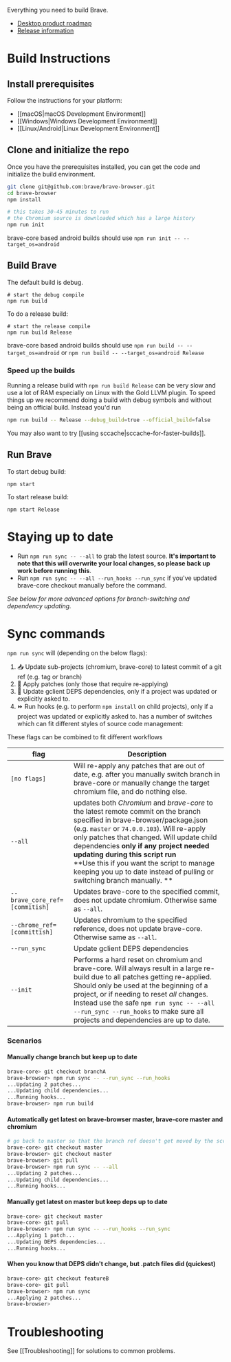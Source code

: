 Everything you need to build Brave.

- [Desktop product roadmap](https://github.com/brave/brave-browser/wiki/roadmap)
- [Release information](https://github.com/brave/brave-browser/wiki/Brave-Release-Schedule)

# Build Instructions

## Install prerequisites

Follow the instructions for your platform:

- [[macOS|macOS Development Environment]]
- [[Windows|Windows Development Environment]]
- [[Linux/Android|Linux Development Environment]]

## Clone and initialize the repo

Once you have the prerequisites installed, you can get the code and initialize the build environment.

```bash
git clone git@github.com:brave/brave-browser.git
cd brave-browser
npm install

# this takes 30-45 minutes to run
# the Chromium source is downloaded which has a large history
npm run init
```
brave-core based android builds should use `npm run init -- --target_os=android`

## Build Brave
The default build is debug.
```
# start the debug compile
npm run build
```

To do a release build:
```
# start the release compile
npm run build Release
```

brave-core based android builds should use `npm run build -- --target_os=android` or `npm run build -- --target_os=android Release`

### Speed up the builds

Running a release build with `npm run build Release` can be very slow and use a lot of RAM especially on Linux with the Gold LLVM plugin.  To speed things up we recommend doing a build with debug symbols and without being an official build.  Instead you'd run 

```bash
npm run build -- Release --debug_build=true --official_build=false
```

You may also want to try [[using sccache|sccache-for-faster-builds]].

## Run Brave
To start debug build:

`npm start`

To start release build:

`npm start Release`

# Staying up to date

- Run `npm run sync -- --all` to grab the latest source. **It's important to note that this will overwrite your local changes, so please back up work before running this**.
- Run `npm run sync -- --all --run_hooks --run_sync` if you've updated brave-core checkout manually before the command.

_See below for more advanced options for branch-switching and dependency updating._

# Sync commands

`npm run sync` will (depending on the below flags):
1. 📥 Update sub-projects (chromium, brave-core) to latest commit of a git ref (e.g. tag or branch)
2. 🤕 Apply patches (only those that require re-applying)
3. 🔄 Update gclient DEPS dependencies, only if a project was updated or explicitly asked to.
4. ⏩ Run hooks (e.g. to perform `npm install` on child projects), only if a project was updated or explicitly asked to.
 has a number of switches which can fit different styles of source code management:

These flags can be combined to fit different workflows

| flag | Description |
|---|---|
|`[no flags]`|Will re-apply any patches that are out of date, e.g. after you manually switch branch in brave-core or manually change the target chromium file, and do nothing else.|
|`--all`| updates both _Chromium_ and _brave-core_ to the latest remote commit on the branch specified in brave-browser/package.json (e.g. `master` or `74.0.0.103`). Will re-apply only patches that changed. Will update child dependencies **only if any project needed updating during this script run** <br> **Use this if you want the script to manage keeping you up to date instead of pulling or switching branch manually. **|
|`--brave_core_ref=[commitish]`| Updates brave-core to the specified commit, does not update chromium. Otherwise same as `--all`.|
|`--chrome_ref=[committish]`| Updates chromium to the specified reference, does not update brave-core. Otherwise same as `--all`.|
|`--run_sync`| Update gclient DEPS dependencies|
|`--init`| Performs a hard reset on chromium and brave-core. Will always result in a large re-build due to all patches getting re-applied. Should only be used at the beginning of a project, or if needing to reset _all_ changes. Instead use the safe `npm run sync -- --all --run_sync --run_hooks` to make sure all projects and dependencies are up to date.|

### Scenarios

#### Manually change branch but keep up to date
```bash
brave-core> git checkout branchA
brave-browser> npm run sync -- --run_sync --run_hooks
...Updating 2 patches...
...Updating child dependencies...
...Running hooks...
brave-browser> npm run build
```

#### Automatically get latest on brave-browser master, brave-core master and chromium
```bash
# go back to master so that the branch ref doesn't get moved by the script
brave-core> git checkout master
brave-browser> git checkout master
brave-browser> git pull
brave-browser> npm run sync -- --all
...Updating 2 patches...
...Updating child dependencies...
...Running hooks...
```

#### Manually get latest on master but keep deps up to date
```bash
brave-core> git checkout master
brave-core> git pull
brave-browser> npm run sync -- --run_hooks --run_sync
...Applying 1 patch...
...Updating DEPS dependencies...
...Running hooks...
```

#### When you know that DEPS didn't change, but .patch files did (quickest)
```bash
brave-core> git checkout featureB
brave-core> git pull
brave-browser> npm run sync
...Applying 2 patches...
brave-browser>
```

# Troubleshooting

See [[Troubleshooting]] for solutions to common problems.